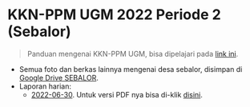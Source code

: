 # KKN-PPM UGM 2022 Periode 2 (Sebalor)

> Panduan mengenai KKN-PPM UGM, bisa dipelajari pada [link ini](https://www.youtube.com/playlist?list=PL2Co4wxd08pwc6AN2xAxpPTcSm5N31s5R).

- Semua foto dan berkas lainnya mengenai desa sebalor, disimpan di [Google Drive SEBALOR](https://drive.google.com/drive/folders/1XM9oXg-oGZiCCj9jsLwtNJO-mmzWS_GZ?usp=sharing).
- Laporan harian:
	- [2022-06-30](./Periodic/MD-version/KKN-20220630.md). Untuk versi PDF nya bisa di-klik [disini](./Periodic/PDF-version/KKN-20220630.pdf).